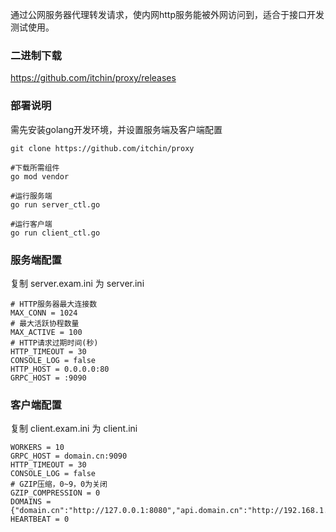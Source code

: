通过公网服务器代理转发请求，使内网http服务能被外网访问到，适合于接口开发测试使用。


### 二进制下载

https://github.com/itchin/proxy/releases


### 部署说明

需先安装golang开发环境，并设置服务端及客户端配置

```
git clone https://github.com/itchin/proxy

#下载所需组件
go mod vendor

#运行服务端
go run server_ctl.go

#运行客户端
go run client_ctl.go
```

### 服务端配置

复制 server.exam.ini 为 server.ini

```
# HTTP服务器最大连接数
MAX_CONN = 1024
# 最大活跃协程数量
MAX_ACTIVE = 100
# HTTP请求过期时间(秒)
HTTP_TIMEOUT = 30
CONSOLE_LOG = false
HTTP_HOST = 0.0.0.0:80
GRPC_HOST = :9090
```

### 客户端配置

复制 client.exam.ini 为 client.ini

```
WORKERS = 10
GRPC_HOST = domain.cn:9090
HTTP_TIMEOUT = 30
CONSOLE_LOG = false
# GZIP压缩，0~9，0为关闭
GZIP_COMPRESSION = 0
DOMAINS = {"domain.cn":"http://127.0.0.1:8080","api.domain.cn":"http://192.168.1.100"}
HEARTBEAT = 0
```
